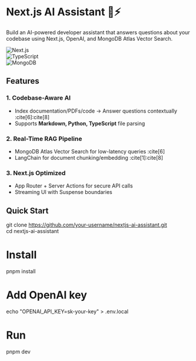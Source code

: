 # Next.js AI Assistant 🤖⚡  

Build an AI-powered developer assistant that answers questions about your codebase using Next.js, OpenAI, and MongoDB Atlas Vector Search.  

![Next.js](https://img.shields.io/badge/Next.js-15-black?logo=next.js)  
![TypeScript](https://img.shields.io/badge/TypeScript-5.3-blue?logo=typescript)  
![MongoDB](https://img.shields.io/badge/MongoDB-Atlas_Vector_Search-green)  

## Features  

### 1. **Codebase-Aware AI**  
- Index documentation/PDFs/code → Answer questions contextually :cite[6]:cite[8]  
- Supports **Markdown, Python, TypeScript** file parsing  

### 2. **Real-Time RAG Pipeline**  
- MongoDB Atlas Vector Search for low-latency queries :cite[6]  
- LangChain for document chunking/embedding :cite[1]:cite[8]  

### 3. **Next.js Optimized**  
- App Router + Server Actions for secure API calls  
- Streaming UI with Suspense boundaries  

## Quick Start  
git clone https://github.com/your-username/nextjs-ai-assistant.git  
cd nextjs-ai-assistant  

# Install  
pnpm install  

# Add OpenAI key  
echo "OPENAI_API_KEY=sk-your-key" > .env.local  

# Run  
pnpm dev  
